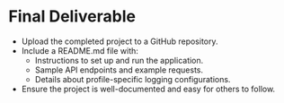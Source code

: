 # Final Deliverable
- Upload the completed project to a GitHub repository.
- Include a README.md file with:
   - Instructions to set up and run the application.
   - Sample API endpoints and example requests.
   - Details about profile-specific logging configurations.
- Ensure the project is well-documented and easy for others to follow.
